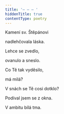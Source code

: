 ```yaml
---
title: '– – – '
hiddenTitle: true
contentType: poetry
---
```


<section>

Kamení sv. Štěpánovi

nadlehčovala láska.

Lehce se zvedlo,

ovanulo a sneslo.

Co Tě tak vyděsilo,

má milá?

V snách se Tě cosi dotklo?

Podíval jsem se z okna.

V ambitu bílá tma.

</section>
